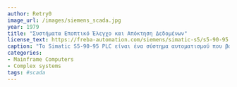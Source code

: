 ```yaml
---
author: Retry0
image_url: /images/siemens_scada.jpg
year: 1979
title: "Συστήματα Εποπτικό Έλεγχο και Απόκτηση Δεδομένων"
license_text: https://freba-automation.com/siemens/simatic-s5/s5-90-95.html
caption: "Το Simatic S5-90-95 PLC είναι ένα σύστημα αυτοματισμού που βασίζεται σε προγραμματιζόμενους λογικούς ελεγκτές. Το πρώτο μοντέλο του ελεγκτή Siemens S5 κυκλοφόρησε το 1979 και λειτουργούσε με επιτυχία μέχρι το 1995"
categories:
- Mainframe Computers
- Complex systems
tags: #scada
---
```

